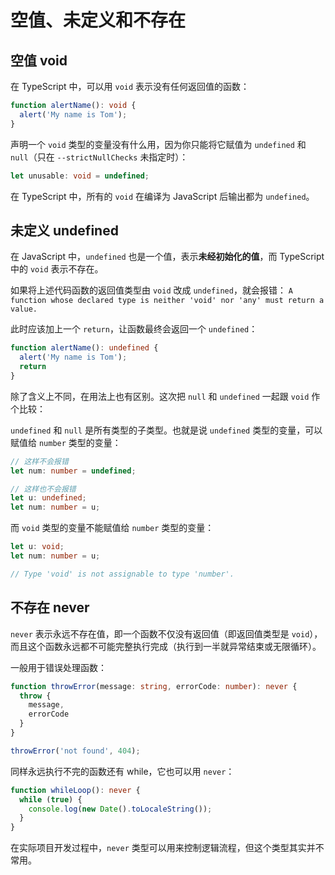 # 空值、未定义和不存在

## 空值 void

在 TypeScript 中，可以用 `void` 表示没有任何返回值的函数：

```typescript
function alertName(): void {
  alert('My name is Tom');
}
```

声明一个 `void` 类型的变量没有什么用，因为你只能将它赋值为 `undefined` 和 `null`（只在 `--strictNullChecks` 未指定时）：

```typescript
let unusable: void = undefined;
```

在 TypeScript 中，所有的 `void` 在编译为 JavaScript 后输出都为 `undefined`。

## 未定义 undefined

在 JavaScript 中，`undefined` 也是一个值，表示**未经初始化的值**，而 TypeScript 中的 `void` 表示不存在。

如果将上述代码函数的返回值类型由 `void` 改成 `undefined`，就会报错： `A function whose declared type is neither 'void' nor 'any' must return a value.`

此时应该加上一个 `return`，让函数最终会返回一个 `undefined`：

```typescript
function alertName(): undefined {
  alert('My name is Tom');
  return
}
```

除了含义上不同，在用法上也有区别。这次把 `null` 和 `undefined` 一起跟 `void` 作个比较：

`undefined` 和 `null` 是所有类型的子类型。也就是说 `undefined` 类型的变量，可以赋值给 `number` 类型的变量：

```typescript
// 这样不会报错
let num: number = undefined;
```

```typescript
// 这样也不会报错
let u: undefined;
let num: number = u;
```

而 `void` 类型的变量不能赋值给 `number` 类型的变量：

```typescript
let u: void;
let num: number = u;

// Type 'void' is not assignable to type 'number'.
```

## 不存在 never

`never` 表示永远不存在值，即一个函数不仅没有返回值（即返回值类型是 `void`），而且这个函数永远都不可能完整执行完成（执行到一半就异常结束或无限循环）。

一般用于错误处理函数：

```typescript
function throwError(message: string, errorCode: number): never {
  throw {
    message,
    errorCode
  }
}

throwError('not found', 404);
```

同样永远执行不完的函数还有 while，它也可以用 `never`：

```typescript
function whileLoop(): never {
  while (true) {
    console.log(new Date().toLocaleString());
  }
}
```

在实际项目开发过程中，`never` 类型可以用来控制逻辑流程，但这个类型其实并不常用。


